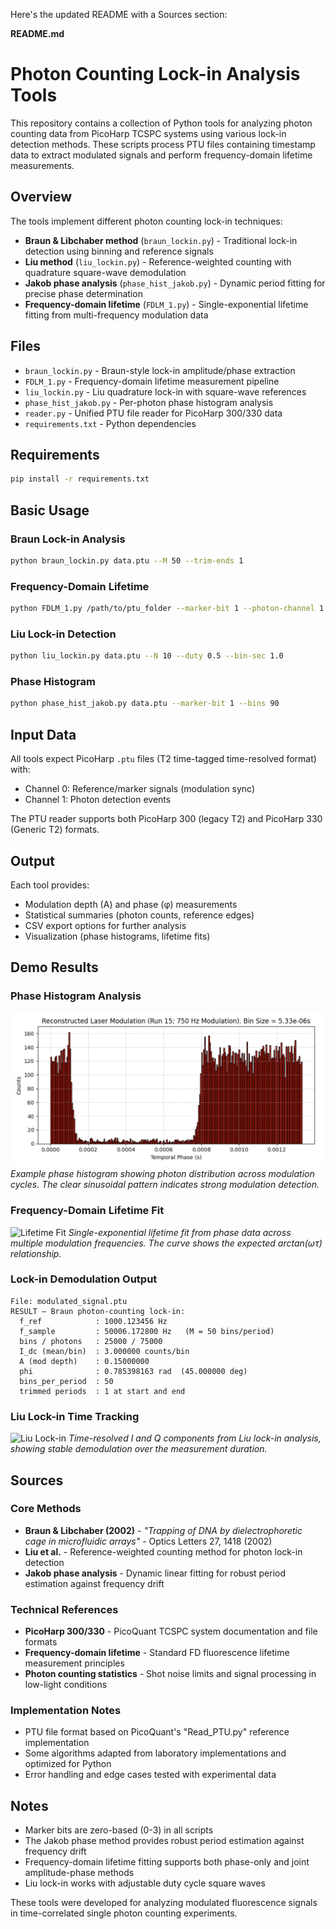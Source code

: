 Here's the updated README with a Sources section:

**README.md**

# Photon Counting Lock-in Analysis Tools

This repository contains a collection of Python tools for analyzing photon counting data from PicoHarp TCSPC systems using various lock-in detection methods. These scripts process PTU files containing timestamp data to extract modulated signals and perform frequency-domain lifetime measurements.

## Overview

The tools implement different photon counting lock-in techniques:

- **Braun & Libchaber method** (`braun_lockin.py`) - Traditional lock-in detection using binning and reference signals
- **Liu method** (`liu_lockin.py`) - Reference-weighted counting with quadrature square-wave demodulation  
- **Jakob phase analysis** (`phase_hist_jakob.py`) - Dynamic period fitting for precise phase determination
- **Frequency-domain lifetime** (`FDLM_1.py`) - Single-exponential lifetime fitting from multi-frequency modulation data

## Files

- `braun_lockin.py` - Braun-style lock-in amplitude/phase extraction
- `FDLM_1.py` - Frequency-domain lifetime measurement pipeline
- `liu_lockin.py` - Liu quadrature lock-in with square-wave references
- `phase_hist_jakob.py` - Per-photon phase histogram analysis
- `reader.py` - Unified PTU file reader for PicoHarp 300/330 data
- `requirements.txt` - Python dependencies

## Requirements

```bash
pip install -r requirements.txt
```

## Basic Usage

### Braun Lock-in Analysis
```bash
python braun_lockin.py data.ptu --M 50 --trim-ends 1
```

### Frequency-Domain Lifetime
```bash
python FDLM_1.py /path/to/ptu_folder --marker-bit 1 --photon-channel 1 --N 10
```

### Liu Lock-in Detection  
```bash
python liu_lockin.py data.ptu --N 10 --duty 0.5 --bin-sec 1.0
```

### Phase Histogram
```bash
python phase_hist_jakob.py data.ptu --marker-bit 1 --bins 90
```

## Input Data

All tools expect PicoHarp `.ptu` files (T2 time-tagged time-resolved format) with:
- Channel 0: Reference/marker signals (modulation sync)
- Channel 1: Photon detection events

The PTU reader supports both PicoHarp 300 (legacy T2) and PicoHarp 330 (Generic T2) formats.

## Output

Each tool provides:
- Modulation depth (A) and phase (φ) measurements
- Statistical summaries (photon counts, reference edges)
- CSV export options for further analysis
- Visualization (phase histograms, lifetime fits)

## Demo Results

### Phase Histogram Analysis
![Phase Histogram](demo/phase_histogram.png)
*Example phase histogram showing photon distribution across modulation cycles. The clear sinusoidal pattern indicates strong modulation detection.*

### Frequency-Domain Lifetime Fit
![Lifetime Fit](demo/lifetime_fit.png)
*Single-exponential lifetime fit from phase data across multiple modulation frequencies. The curve shows the expected arctan(ωτ) relationship.*

### Lock-in Demodulation Output
```
File: modulated_signal.ptu
RESULT — Braun photon-counting lock-in:
  f_ref            : 1000.123456 Hz
  f_sample         : 50006.172800 Hz   (M = 50 bins/period)
  bins / photons   : 25000 / 75000
  I_dc (mean/bin)  : 3.000000 counts/bin
  A (mod depth)    : 0.15000000
  phi              : 0.785398163 rad  (45.000000 deg)
  bins_per_period  : 50
  trimmed periods  : 1 at start and end
```

### Liu Lock-in Time Tracking
![Liu Lock-in](demo/liu_time_trace.png)
*Time-resolved I and Q components from Liu lock-in analysis, showing stable demodulation over the measurement duration.*

## Sources

### Core Methods
- **Braun & Libchaber (2002)** - *"Trapping of DNA by dielectrophoretic cage in microfluidic arrays"* - Optics Letters 27, 1418 (2002)
- **Liu et al.** - Reference-weighted counting method for photon lock-in detection
- **Jakob phase analysis** - Dynamic linear fitting for robust period estimation against frequency drift

### Technical References
- **PicoHarp 300/330** - PicoQuant TCSPC system documentation and file formats
- **Frequency-domain lifetime** - Standard FD fluorescence lifetime measurement principles
- **Photon counting statistics** - Shot noise limits and signal processing in low-light conditions

### Implementation Notes
- PTU file format based on PicoQuant's "Read_PTU.py" reference implementation
- Some algorithms adapted from laboratory implementations and optimized for Python
- Error handling and edge cases tested with experimental data

## Notes

- Marker bits are zero-based (0-3) in all scripts
- The Jakob phase method provides robust period estimation against frequency drift
- Frequency-domain lifetime fitting supports both phase-only and joint amplitude-phase methods
- Liu lock-in works with adjustable duty cycle square waves

These tools were developed for analyzing modulated fluorescence signals in time-correlated single photon counting experiments.